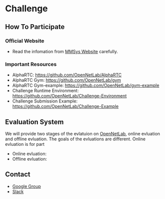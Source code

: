 # Challenge

## How To Participate
### Official Website
* Read the infomation from [MMSys Website](https://2021.acmmmsys.org/rtc_challenge.php) carefully.

### Important Resources
* AlphaRTC: https://github.com/OpenNetLab/AlphaRTC
* AlphaRTC Gym: https://github.com/OpenNetLab/gym
* AlphaRTC Gym-example: https://github.com/OpenNetLab/gym-example
* Challenge Runtime Environment: https://github.com/OpenNetLab/Challenge-Environment
* Challenge Submission Example: https://github.com/OpenNetLab/Challenge-Example
	
## Evaluation System

We will provide two stages of the evlatuion on [OpenNetLab](https://opennetlab.org), online evluation and offline evluation. The goals of the evluations are different. Online evluation is for part

* Online evluation: 
* Offline evluation:
	
## Contact
* [Google Group](https://groups.google.com/g/opennetlab-challenge)
* [Slack](https://join.slack.com/t/opennetlab-challenge/shared_invite/zt-pjn74xhx-d~jG5lY3s4_6kSJHuzfHcw)
